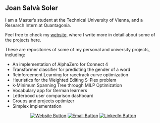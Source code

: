 ## Joan Salvà Soler


I am a Master’s student at the Technical University of Vienna, and a Research Intern at Quantagonia.

Feel free to check my [website](https://jsalvasoler.vercel.app/), where I write more in detail about some of the projects here.

These are repositories of some of my personal and university projects, including:
   - An implementation of AlphaZero for Connect 4
   - Transformer classifier for predicting the gender of a word
   - Reinforcement Learning for racetrack curve optimization
   - Heuristics for the Weighted Editing S-Plex problem
   - k-Minimum Spanning Tree through MILP Optimization
   - Vocabulary app for German learners
   - Letterboxd user comparison dashboard
   - Groups and projects optimizer
   - Simplex implementation

<center>
   
 [![Website Button](https://img.shields.io/badge/Website-https%3A%2F%2Fjsalvasoler.vercel.app-blue)](https://jsalvasoler.vercel.app)
 [![Email Button](https://img.shields.io/badge/Email-jsalvasoler%40hotmail.com-blue)](mailto:jsalvasoler@hotmail.com)
 [![LinkedIn Button](https://img.shields.io/badge/LinkedIn-Connect-blue)](https://www.linkedin.com/in/jsalvasoler)
 
</center>
